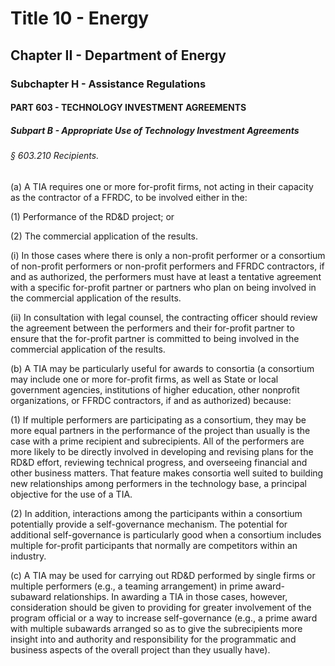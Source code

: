 
# Title 10 - Energy
## Chapter II - Department of Energy
### Subchapter H - Assistance Regulations
#### PART 603 - TECHNOLOGY INVESTMENT AGREEMENTS
##### Subpart B - Appropriate Use of Technology Investment Agreements
###### § 603.210 Recipients.

(a) A TIA requires one or more for-profit firms, not acting in their capacity as the contractor of a FFRDC, to be involved either in the:

(1) Performance of the RD&D project; or

(2) The commercial application of the results.

(i) In those cases where there is only a non-profit performer or a consortium of non-profit performers or non-profit performers and FFRDC contractors, if and as authorized, the performers must have at least a tentative agreement with a specific for-profit partner or partners who plan on being involved in the commercial application of the results.

(ii) In consultation with legal counsel, the contracting officer should review the agreement between the performers and their for-profit partner to ensure that the for-profit partner is committed to being involved in the commercial application of the results.

(b) A TIA may be particularly useful for awards to consortia (a consortium may include one or more for-profit firms, as well as State or local government agencies, institutions of higher education, other nonprofit organizations, or FFRDC contractors, if and as authorized) because:

(1) If multiple performers are participating as a consortium, they may be more equal partners in the performance of the project than usually is the case with a prime recipient and subrecipients. All of the performers are more likely to be directly involved in developing and revising plans for the RD&D effort, reviewing technical progress, and overseeing financial and other business matters. That feature makes consortia well suited to building new relationships among performers in the technology base, a principal objective for the use of a TIA.

(2) In addition, interactions among the participants within a consortium potentially provide a self-governance mechanism. The potential for additional self-governance is particularly good when a consortium includes multiple for-profit participants that normally are competitors within an industry.

(c) A TIA may be used for carrying out RD&D performed by single firms or multiple performers (e.g., a teaming arrangement) in prime award-subaward relationships. In awarding a TIA in those cases, however, consideration should be given to providing for greater involvement of the program official or a way to increase self-governance (e.g., a prime award with multiple subawards arranged so as to give the subrecipients more insight into and authority and responsibility for the programmatic and business aspects of the overall project than they usually have).
